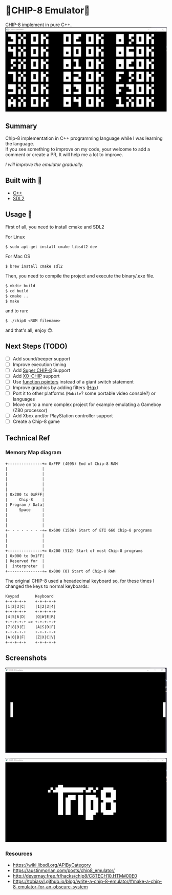 # 👾CHIP-8 Emulator👾
CHIP-8 implement in pure C++.
![Chip-8 Emulator](./screenshots/tests.png)

## Summary
Chip-8 implementation in C++ programming language while
I was learning the language.  
If you see something to improve on my code, your welcome to add a comment or create a PR, It will help me a lot to improve.

*I will improve the emulator gradually.*

## Built with 🧰
- [C++](https://isocpp.org/std/the-standard)
- [SDL2](https://www.libsdl.org/)

## Usage 📐
First of all, you need to install cmake and SDL2

For Linux
```commandline
$ sudo apt-get install cmake libsdl2-dev
```

For Mac OS
```commandline
$ brew install cmake sdl2
```

Then, you need to compile the project and execute the binary/.exe file.
```commandline
$ mkdir build
$ cd build
$ cmake ..
$ make
```

and to run:
```commandline
$ ./chip8 <ROM filename>
```
and that's all, enjoy 😊.

## Next Steps (TODO)
-[ ] Add sound/beeper support
- [ ] Improve execution timing
-[ ] Add [Super CHIP-8](https://johnearnest.github.io/Octo/docs/SuperChip.html) Support 
- [ ] Add [XO-CHIP](https://johnearnest.github.io/Octo/docs/XO-ChipSpecification.html) support
-[ ] Use [function pointers](https://multigesture.net/wp-content/uploads/mirror/zenogais/FunctionPointers.htm) instead of a giant switch statement
-[ ] Improve graphics by adding filters ([Hqx](https://en.wikipedia.org/wiki/Hqx))
-[ ] Port it to other platforms (`Mobile`? some portable video console?) or languages
-[ ] Move on to a more complex project for example emulating a Gameboy (Z80 processor)
-[ ] Add Xbox and/or PlayStation controller support
-[ ] Create a Chip-8 game

## Technical Ref
### Memory Map diagram

```
+---------------+= 0xFFF (4095) End of Chip-8 RAM
|               |
|               |
|               |
|               |
|               |
| 0x200 to 0xFFF|
|     Chip-8    |
| Program / Data|
|     Space     |
|               |
|               |
|               |
+- - - - - - - -+= 0x600 (1536) Start of ETI 660 Chip-8 programs
|               |
|               |
|               |
+---------------+= 0x200 (512) Start of most Chip-8 programs
| 0x000 to 0x1FF|
| Reserved for  |
|  interpreter  |
+---------------+= 0x000 (0) Start of Chip-8 RAM

```

The original CHIP-8 used a hexadecimal keyboard so, for
these times I changed the keys to normal keyboards:

```
Keypad       Keyboard
+-+-+-+-+    +-+-+-+-+
|1|2|3|C|    |1|2|3|4|
+-+-+-+-+    +-+-+-+-+
|4|5|6|D|    |Q|W|E|R|
+-+-+-+-+ => +-+-+-+-+
|7|8|9|E|    |A|S|D|F|
+-+-+-+-+    +-+-+-+-+
|A|0|B|F|    |Z|X|C|V|
+-+-+-+-+    +-+-+-+-+
```

## Screenshots
![Pong Game](./screenshots/pong.png)

![Trip8 Rom](./screenshots/trip8.png)


### Resources
- https://wiki.libsdl.org/APIByCategory
- https://austinmorlan.com/posts/chip8_emulator/
- http://devernay.free.fr/hacks/chip8/C8TECH10.HTM#00E0
- https://tobiasvl.github.io/blog/write-a-chip-8-emulator/#make-a-chip-8-emulator-for-an-obscure-system